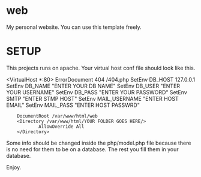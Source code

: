 # web
My personal website. You can use this template freely.

# SETUP
This projects runs on apache. Your virtual host conf file should look like this.

<VirtualHost *:80>
        ErrorDocument 404 /404.php
        SetEnv DB_HOST 127.0.0.1
        SetEnv DB_NAME "ENTER YOUR DB NAME"
        SetEnv DB_USER "ENTER YOUR USERNAME"
        SetEnv DB_PASS "ENTER YOUR PASSWORD"
        SetEnv SMTP "ENTER STMP HOST"
        SetEnv MAIL_USERNAME "ENTER HOST EMAIL"
        SetEnv MAIL_PASS "ENTER HOST PASSWRD"
       
        DocumentRoot /var/www/html/web
        <Directory /var/www/html/YOUR FOLDER GOES HERE/>
                AllowOverride All
        </Directory>
</VirtualHost>

Some info should be changed inside the php/model.php file because there is no need for them to be on a database.
The rest you fill them in your database.

Enjoy.



